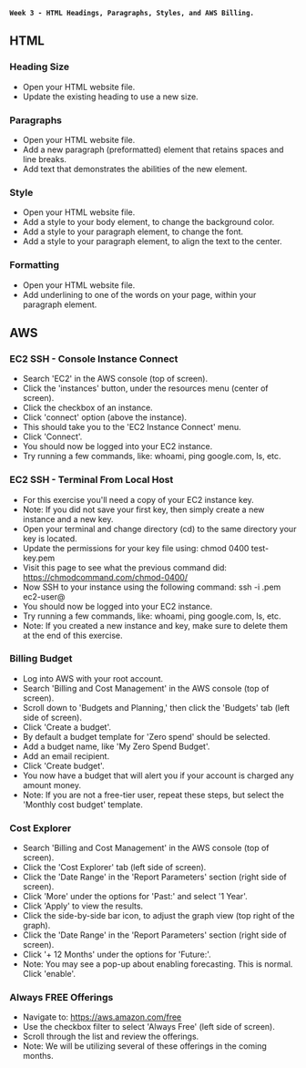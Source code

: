 **`Week 3 - HTML Headings, Paragraphs, Styles, and AWS Billing.`**

## HTML

### Heading Size
- Open your HTML website file.
- Update the existing heading to use a new size.

### Paragraphs
- Open your HTML website file.
- Add a new paragraph (preformatted) element that retains spaces and line breaks.
- Add text that demonstrates the abilities of the new element.

### Style
- Open your HTML website file.
- Add a style to your body element, to change the background color.
- Add a style to your paragraph element, to change the font.
- Add a style to your paragraph element, to align the text to the center.

### Formatting
- Open your HTML website file.
- Add underlining to one of the words on your page, within your paragraph element.


## AWS

### EC2 SSH - Console Instance Connect
- Search 'EC2' in the AWS console (top of screen).
- Click the 'instances' button, under the resources menu (center of screen).
- Click the checkbox of an instance.
- Click 'connect' option (above the instance).
- This should take you to the 'EC2 Instance Connect' menu.
- Click 'Connect'.
- You should now be logged into your EC2 instance.
- Try running a few commands, like: whoami, ping google.com, ls, etc.

### EC2 SSH - Terminal From Local Host
- For this exercise you'll need a copy of your EC2 instance key.
- Note: If you did not save your first key, then simply create a new instance and a new key.
- Open your terminal and change directory (cd) to the same directory your key is located.
- Update the permissions for your key file using: chmod 0400 test-key.pem
- Visit this page to see what the previous command did: https://chmodcommand.com/chmod-0400/
- Now SSH to your instance using the following command: ssh -i <keyfile>.pem ec2-user@<IPaddress>
- You should now be logged into your EC2 instance.
- Try running a few commands, like: whoami, ping google.com, ls, etc.
- Note: If you created a new instance and key, make sure to delete them at the end of this exercise.

### Billing Budget
- Log into AWS with your root account.
- Search 'Billing and Cost Management' in the AWS console (top of screen).
- Scroll down to 'Budgets and Planning,' then click the 'Budgets' tab (left side of screen).
- Click 'Create a budget'.
- By default a budget template for 'Zero spend' should be selected.
- Add a budget name, like 'My Zero Spend Budget'.
- Add an email recipient.
- Click 'Create budget'.
- You now have a budget that will alert you if your account is charged any amount money.
- Note: If you are not a free-tier user, repeat these steps, but select the 'Monthly cost budget' template.

### Cost Explorer
- Search 'Billing and Cost Management' in the AWS console (top of screen).
- Click the 'Cost Explorer' tab (left side of screen).
- Click the 'Date Range' in the 'Report Parameters' section (right side of screen).
- Click 'More' under the options for 'Past:' and select '1 Year'.
- Click 'Apply' to view the results.
- Click the side-by-side bar icon, to adjust the graph view (top right of the graph).
- Click the 'Date Range' in the 'Report Parameters' section (right side of screen).
- Click '+ 12 Months' under the options for 'Future:'.
- Note: You may see a pop-up about enabling forecasting. This is normal. Click 'enable'.

### Always FREE Offerings
- Navigate to: https://aws.amazon.com/free
- Use the checkbox filter to select 'Always Free' (left side of screen).
- Scroll through the list and review the offerings.
- Note: We will be utilizing several of these offerings in the coming months.
